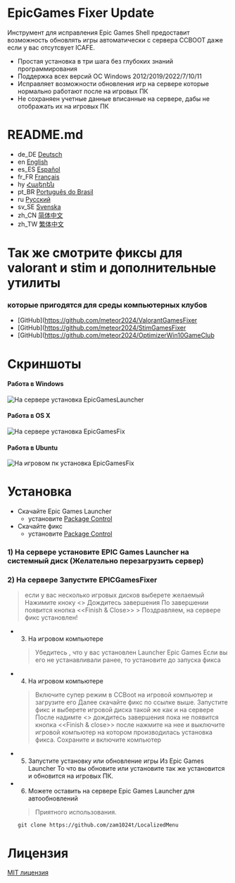 # EpicGames Fixer Update
Инструмент для исправления Epic Games Shell предоставит возможность
обновлять игры автоматически с сервера CCBOOT даже если у вас 
отсутсвует ICAFE.

- Простая установка в три шага без глубоких знаний программирования
- Поддержка всех версий ОС Windows 2012/2019/2022/7/10/11
- Исправляет возможности обновления игр на сервере которые нормально работают после на игровых ПК
- Не сохраняен учетные данные вписанные на сервере, дабы не отображать их на игровых ПК


# README.md
- de_DE [Deutsch](readme/README.de_DE.md)
- en [English](../README.md)
- es_ES [Español](README.es_ES.md)
- fr_FR [Français](README.fr_FR.md)
- hy [Հայերեն](README.hy.md)
- pt_BR [Português do Brasil](README.pt_BR.md)
- ru [Русский](README.ru.md)
- sv_SE [Svenska](README.sv_SE.md)
- zh_CN [简体中文](README.zh_CN.md)
- zh_TW [繁体中文](README.zh_TW.md)

# Так же смотрите фиксы для valorant и stim и дополнительные утилиты 
### которые пригодятся для среды компьютерных клубов
- [GitHub](https://github.com/meteor2024/ValorantGamesFixer
- [GitHub](https://github.com/meteor2024/StimGamesFixer
- [GitHub](https://github.com/meteor2024/OptimizerWin10GameClub


# Скриншоты
#### Работа в Windows
![На сервере установка EpicGamesLauncher](https://github.com/meteor2024/EpicGamesFixer/blob/main/shots/EpicLauncherPC.gif)
#### Работа в OS X
![На сервере установка EpicGamesFix](https://github.com/meteor2024/EpicGamesFixer/blob/main/shots/Server.gif)
#### Работа в Ubuntu
![На игровом пк установка EpicGamesFix](https://github.com/meteor2024/EpicGamesFixer/blob/main/shots/GamePC.gif)

# Установка
- Скачайте Epic Games Launcher
	- установите [Package Control](https://store.epicgames.com/en-US/download)
- Скачайте фикс
	- установите [Package Control](https://github.com/meteor2024/releses)

### 1) На сервере установите EPIC Games Launcher на системный диск (Желательно перезагрузить сервер)
### 2) На сервере Запустите EPICGamesFixer 
>    если у вас несколько игровых дисков выберете желаемый
>    Нажимите кноку <<Install Fix>> Дождитесь завершения
     	По завершении появится кнопка <<Finish & Close>>
    > Поздравляем, на сервере фикс установлен!
- 3. На игровом компьютере
    > Убедитесь , что у вас установлен Launcher Epic Games
     Если вы его не устанавливали ранее, то установите до запуска фикса
- 4. На игровом компьютере
    > Включите супер режим в CCBoot на игровой компьютер и загрузите его
    > Далее скачайте фикс по ссылке выше.
    > Запустите фикс и выберете игровой диска такой же как и на сервере
     После надимте <<Install Fix>> дождитесь завершения пока не появится 
     кнопка <<Finish & close>> после нажмите на нее и выключите игровой
     компьютер на котором производилась установка фикса.
    > Сохраните и включите компьютер
- 5. Запустите установку или обновление игры Из Epic Games Launcher
     То что вы обновите или установите так же установится и обновится
     на игровых ПК.
- 6. Можете оставить на сервере Epic Games Launcher для автообновлений
    > Приятного использования.

	```
	git clone https://github.com/zam1024t/LocalizedMenu
	```




# Лицензия
[MIT лицензия](ЛИЦЕНЗИЯ)
